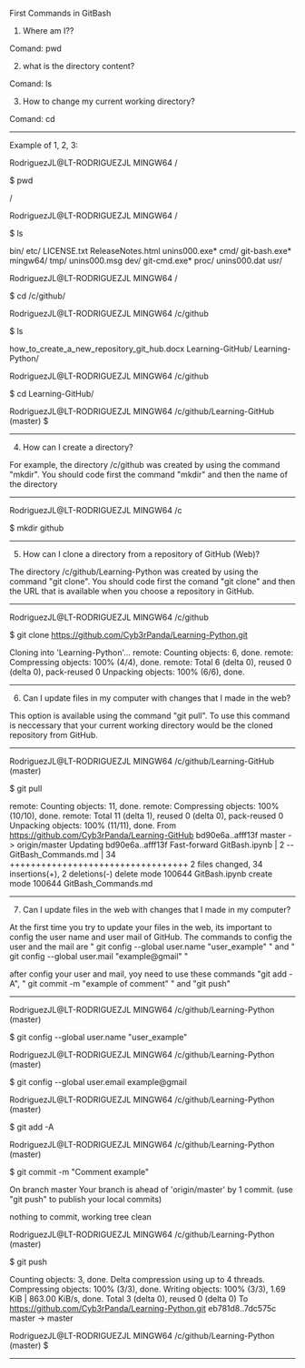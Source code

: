 First Commands in GitBash

1. Where am I??

Comand: pwd

2. what is the directory content?

Comand: ls

3. How to change my current working directory?

Comand: cd

*********************************************************************************
Example of 1, 2, 3:

RodriguezJL@LT-RODRIGUEZJL MINGW64 /

$ pwd

/

RodriguezJL@LT-RODRIGUEZJL MINGW64 /

$ ls

bin/  etc/           LICENSE.txt  ReleaseNotes.html  unins000.exe*
cmd/  git-bash.exe*  mingw64/     tmp/               unins000.msg
dev/  git-cmd.exe*   proc/        unins000.dat       usr/

RodriguezJL@LT-RODRIGUEZJL MINGW64 /

$ cd /c/github/

RodriguezJL@LT-RODRIGUEZJL MINGW64 /c/github

$ ls

how_to_create_a_new_repository_git_hub.docx  Learning-GitHub/  Learning-Python/

RodriguezJL@LT-RODRIGUEZJL MINGW64 /c/github

$ cd Learning-GitHub/

RodriguezJL@LT-RODRIGUEZJL MINGW64 /c/github/Learning-GitHub (master)
$

*********************************************************************************

4. How can I create a directory?

For example, the directory /c/github was created by using the command "mkdir". You should code first the command "mkdir" and then the name of the directory 

*********************************************************************************
RodriguezJL@LT-RODRIGUEZJL MINGW64 /c

$ mkdir github
*********************************************************************************

5. How can I clone a directory from a repository of GitHub (Web)?

The directory /c/github/Learning-Python was created by using the command "git clone". You should code first the comand "git clone" and then the URL that is available when you choose a repository in GitHub.

*********************************************************************************
RodriguezJL@LT-RODRIGUEZJL MINGW64 /c/github

$ git clone https://github.com/Cyb3rPanda/Learning-Python.git

Cloning into 'Learning-Python'...
remote: Counting objects: 6, done.
remote: Compressing objects: 100% (4/4), done.
remote: Total 6 (delta 0), reused 0 (delta 0), pack-reused 0
Unpacking objects: 100% (6/6), done.
*********************************************************************************

6. Can I update files in my computer with changes that I made in the web?

This option is available using the command "git pull". To use this command is neccessary that your current working directory would be the cloned repository from GitHub. 

*********************************************************************************
RodriguezJL@LT-RODRIGUEZJL MINGW64 /c/github/Learning-GitHub (master)

$ git pull

remote: Counting objects: 11, done.
remote: Compressing objects: 100% (10/10), done.
remote: Total 11 (delta 1), reused 0 (delta 0), pack-reused 0
Unpacking objects: 100% (11/11), done.
From https://github.com/Cyb3rPanda/Learning-GitHub
   bd90e6a..afff13f  master     -> origin/master
Updating bd90e6a..afff13f
Fast-forward
 GitBash.ipynb       |  2 --
 GitBash_Commands.md | 34 ++++++++++++++++++++++++++++++++++
 2 files changed, 34 insertions(+), 2 deletions(-)
 delete mode 100644 GitBash.ipynb
 create mode 100644 GitBash_Commands.md
*********************************************************************************

7. Can I update files in the web with changes that I made in my computer?

At the first time you try to update your files in the web, its important to config the user name and user mail of GitHub. The commands to config the user and the mail are " git config --global user.name "user_example" " and " git config --global user.mail "example@gmail" "

after config your user and mail, yoy need to use these commands "git add -A", " git commit -m "example of comment" " and "git push"

*********************************************************************************
RodriguezJL@LT-RODRIGUEZJL MINGW64 /c/github/Learning-Python (master)

$ git config --global user.name "user_example"

RodriguezJL@LT-RODRIGUEZJL MINGW64 /c/github/Learning-Python (master)

$ git config --global user.email example@gmail

RodriguezJL@LT-RODRIGUEZJL MINGW64 /c/github/Learning-Python (master)

$ git add -A

RodriguezJL@LT-RODRIGUEZJL MINGW64 /c/github/Learning-Python (master)

$ git commit -m "Comment example"

On branch master
Your branch is ahead of 'origin/master' by 1 commit.
  (use "git push" to publish your local commits)

nothing to commit, working tree clean

RodriguezJL@LT-RODRIGUEZJL MINGW64 /c/github/Learning-Python (master)

$ git push

Counting objects: 3, done.
Delta compression using up to 4 threads.
Compressing objects: 100% (3/3), done.
Writing objects: 100% (3/3), 1.69 KiB | 863.00 KiB/s, done.
Total 3 (delta 0), reused 0 (delta 0)
To https://github.com/Cyb3rPanda/Learning-Python.git
   eb781d8..7dc575c  master -> master

RodriguezJL@LT-RODRIGUEZJL MINGW64 /c/github/Learning-Python (master)
$

*********************************************************************************
